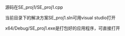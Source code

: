 源码在SE_proj1/SE_proj1.cpp

当前目录下的解决方案SE_proj1.sln可用visual studio打开

x64/Debug/SE_proj1.exe是打包好的应用程序，可直接打开


